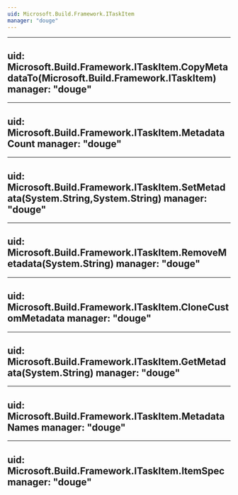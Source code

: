 ```yaml
---
uid: Microsoft.Build.Framework.ITaskItem
manager: "douge"
---
```


---
uid: Microsoft.Build.Framework.ITaskItem.CopyMetadataTo(Microsoft.Build.Framework.ITaskItem)
manager: "douge"
---

---
uid: Microsoft.Build.Framework.ITaskItem.MetadataCount
manager: "douge"
---

---
uid: Microsoft.Build.Framework.ITaskItem.SetMetadata(System.String,System.String)
manager: "douge"
---

---
uid: Microsoft.Build.Framework.ITaskItem.RemoveMetadata(System.String)
manager: "douge"
---

---
uid: Microsoft.Build.Framework.ITaskItem.CloneCustomMetadata
manager: "douge"
---

---
uid: Microsoft.Build.Framework.ITaskItem.GetMetadata(System.String)
manager: "douge"
---

---
uid: Microsoft.Build.Framework.ITaskItem.MetadataNames
manager: "douge"
---

---
uid: Microsoft.Build.Framework.ITaskItem.ItemSpec
manager: "douge"
---
